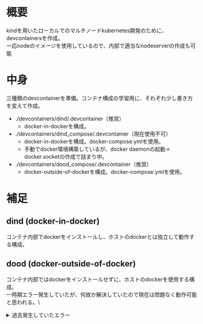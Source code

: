 # 概要
kindを用いたローカルでのマルチノードkubernetes開発のために、devcontainersを作成。\
一応nodeのイメージを使用しているので、内部で適当なnodeserverの作成も可能

# 中身
三種類のdevcontainerを準備。コンテナ構成の学習用に、それぞれ少し書き方を変えて作成。
- ./devcontainers/dind/.devcontainer（推奨）
    - docker-in-dockerを構成。
- ./devcontainers/dind_compose/.devcontainer（現在使用不可）
    - docker-in-dockerを構成。docker-compose.ymlを使用。
    - 手動でdocker環境構築しているが、docker daemonの起動＋docker.socketの作成で詰まり中。
- ./devcontainers/dood_compose/.devcontainer（推奨）
    - docker-outside-of-dockerを構成。docker-compose.ymlを使用。

# 補足
## dind (docker-in-docker)
コンテナ内部でdockerをインストールし、ホストのdockerとは独立して動作する構成。
## dood (docker-outside-of-docker)
コンテナ内部ではdockerをインストールせずに、ホストのdockerを使用する構成。\
一時期エラー発生していたが、何故か解決していたので現在は問題なく動作可能と思われる。\
<details><summary>過去発生していたエラー</summary>

`kind create cluster`実行時に下記エラーが発生する。
```
node ➜ /workspaces $ kind create cluster --image kindest/node:v1.32.0
Creating cluster "kind" ...
 ✓ Ensuring node image (kindest/node:v1.32.0) 🖼
 ✓ Preparing nodes 📦  
 ✓ Writing configuration 📜 
 ✗ Starting control-plane 🕹️ 
Deleted nodes: ["kind-control-plane"]
ERROR: failed to create cluster: failed to remove control plane taint: command "docker exec --privileged kind-control-plane kubectl --kubeconfig=/etc/kubernetes/admin.conf taint nodes --all node-role.kubernetes.io/control-plane-" failed with error: exit status 1
Command Output: E0517 02:25:28.067661     518 memcache.go:265] "Unhandled Error" err="couldn't get current server API group list: Get \"https://kind-control-plane:6443/api?timeout=32s\": dial tcp 172.18.0.2:6443: connect: connection refused"
E0517 02:25:28.069300     518 memcache.go:265] "Unhandled Error" err="couldn't get current server API group list: Get \"https://kind-control-plane:6443/api?timeout=32s\": dial tcp 172.18.0.2:6443: connect: connection refused"
The connection to the server kind-control-plane:6443 was refused - did you specify the right host or port?
```
原因はあんまり理解できてないが、何故かdocker-outside-of-dockerの場合のみDNS解決が遅延しコントロールプレーンのtaintが削除されるためらしい。([参考ISSUE](https://github.com/kubernetes-sigs/kind/issues/2867))\
上記ISSUEでは、コード内部でtaint削除直前にsleepを追加することによって、DNS解決の遅延による影響に対処していたが推奨されない方法。
</details>
